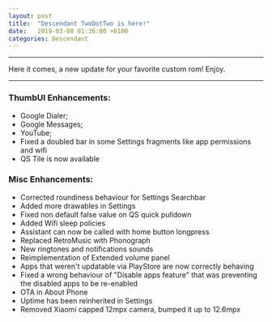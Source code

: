```yaml
---
layout: post
title:  "Descendant TwoDotTwo is here!"
date:   2019-03-08 01:36:00 +0100
categories: Descendant
---
```


<hr>

Here it comes, a new update for your favorite custom rom! Enjoy.

<hr>

### ThumbUI Enhancements:

* Google Dialer;
* Google Messages;
* YouTube;
* Fixed a doubled bar in some Settings fragments like app permissions and wifi
* QS Tile is now available 

### Misc Enhancements:

* Corrected roundiness behaviour for Settings Searchbar
* Added more drawables in Settings
* Fixed non default false value on QS quick pulldown
* Added Wifi sleep policies
* Assistant can now be called with home button longpress
* Replaced RetroMusic with Phonograph
* New ringtones and notifications sounds
* Reimplementation of Extended volume panel
* Apps that weren't updatable via PlayStore are now correctly behaving
* Fixed a wrong behaviour of "Disable apps feature" that was preventing the disabled apps to be re-enabled
* OTA in About Phone
* Uptime has been reinherited in Settings
* Removed Xiaomi capped 12mpx camera, bumped it up to 12.6mpx
